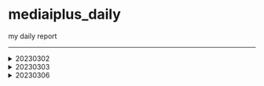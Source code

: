 # mediaiplus_daily
my daily report

******

<details>

<summary>20230302</summary>

```

vscode
DBeaver
WinSCP
MongoCompass

jh.park@mediaiplus.com 
123ssk12!

메일확인 outlook

confluence

임상시험공부 - 글로벌 임상시험 성공하기

인턴십OT 내용정리

컴공핵심과목 : 내가 잘하는거->대답잘할수있는거
자기소개 : 내가 얼마나 개발을 잘하는지, 얼마나빠르게 성장할수있는지 
면접관의 의도?? 편한마음으로 임하자..?

pw : 0130

task1 : EudraCT -> CTIS 
task2 : CRIS result 수집하기

```

</details>

<details>
<summary>20230303</summary>

```

질문할거 -> 구글링 먼저하자
1. yml 
2. 파서에서 start_date yesterday 주석 이상한것같음
3. start_date, saving_start_date difference -> 왜 굳이 따로 두는가 ??


폴더 강제삭제 : rm -rf (folder)

코드해석하기
l19 : 파서
l20 : common에서 logger가져오기 -> common_util로 가보면
l80 : scraper 정의

코드실행하기

커맨드 : python scraper_manager.py

디폴트값 nih 
Scraper클래스로 nih 인스턴스 만듬
_get_model 메소드 실행 -> _handling_date메소드 실행 -> NIHct 모델 리턴함 (클래스로 선언된 모델 임포트해서 갖고옴)

Namespace(start_date='lastupdatedate', end_date='today', save='no', insert='no', date_parameter=0, cris_start=0, cris_end=None, cris_lang='K', model='nih', email='no')

cris, mfds -> yaml에서 함

핸들링데이터 메소드의 역할 
2023-03-01 today 를 아래처럼 변환해줌
03/01/2023 03/03/2023

dao가 뭘까?
dao

run 메소드를 이해해보자
1. 비교
2. 크롤링해옴
3. 디비에 트리로 바꿔서 집어넣음


parser?? : 커맨드라인 인수 파싱하기

로컬 디비 만들기 : mysql부터 다시 깔자

get방식으로 api가져오기 -> 스키마 컴페어 부분부터 다시보기

```

</details>

<details>
<summary>20230306</summary>

```
import ipdb; ipdb.set_trace() 앞으로 디버깅은 이거로 하자
로컬에 DB설치하는법을 따로 배워야함...     
tqdm 이라는 신기한 라이브러리를 배웠음
  
api를 통해 정보를 받아올수있다.
Headers : fakeheaders -> 크롤링시 우회용

nih 접속하여 회사DB와 비교해보았음. 가장최신화된 자료가 NCT05754515 였는데,
회사DB에 contacts 정보가 정확히 입력되어있었음. 
exact_tree 코드  556~690 
  
https://www.clinicaltrials.gov/ct2/home
  
```
  
![스크린샷 2023-03-06 160019](https://user-images.githubusercontent.com/126745832/223040633-c0b674cc-ac1f-47f8-ab99-f5087f376cc2.png)
![스크린샷 2023-03-06 160028](https://user-images.githubusercontent.com/126745832/223040690-9e20b7f5-e17a-4cf8-a415-63d850956a90.png)
  
```
위와 같이 
/home/jh_park/test/_test/models/nihct/utils/info.py 코드에 적혀진대로 4개가 DB에도 저장된것.
```

![스크린샷 2023-03-06 160605](https://user-images.githubusercontent.com/126745832/223041521-9cb969b8-3bbf-43ce-9add-3deb3032159f.png)
```
각각은 위와 같이 정의됨.
DB에서 column의 이름임. > RDB cloumn scheme

compare scheme > crawl data > make tree > insert to DB
  
__repr__ : Node만들때(make tree) 사용했음.
```
  
</details>




